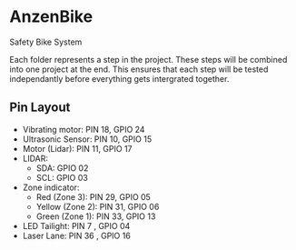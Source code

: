# AnzenBike
Safety Bike System

Each folder represents a step in the project. 
These steps will be combined into one project at the end. 
This ensures that each step will be tested independantly before everything gets intergrated together.

## Pin Layout
- Vibrating motor: PIN 18, GPIO 24
- Ultrasonic Sensor: PIN 10, GPIO 15
- Motor (Lidar): PIN 11, GPIO 17
- LIDAR:
  * SDA: GPIO 02
  * SCL: GPIO 03
- Zone indicator:
  * Red (Zone 3): PIN 29, GPIO 05
  * Yellow (Zone 2): PIN 31, GPIO 06
  * Green (Zone 1): PIN 33, GPIO 13
- LED Tailight: PIN 7 , GPIO 04
- Laser Lane: PIN 36 , GPIO 16
